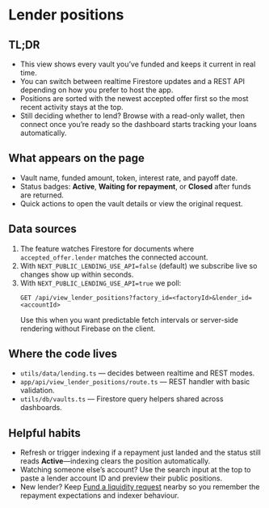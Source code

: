 # Lender positions

## TL;DR
- This view shows every vault you’ve funded and keeps it current in real time.
- You can switch between realtime Firestore updates and a REST API depending on how you prefer to host the app.
- Positions are sorted with the newest accepted offer first so the most recent activity stays at the top.
- Still deciding whether to lend? Browse with a read-only wallet, then connect once you’re ready so the dashboard starts tracking your loans automatically.

## What appears on the page
- Vault name, funded amount, token, interest rate, and payoff date.
- Status badges: **Active**, **Waiting for repayment**, or **Closed** after funds are returned.
- Quick actions to open the vault details or view the original request.

## Data sources
1. The feature watches Firestore for documents where `accepted_offer.lender` matches the connected account.
2. With `NEXT_PUBLIC_LENDING_USE_API=false` (default) we subscribe live so changes show up within seconds.
3. With `NEXT_PUBLIC_LENDING_USE_API=true` we poll:
   ```
   GET /api/view_lender_positions?factory_id=<factoryId>&lender_id=<accountId>
   ```
   Use this when you want predictable fetch intervals or server-side rendering without Firebase on the client.

## Where the code lives
- `utils/data/lending.ts` — decides between realtime and REST modes.
- `app/api/view_lender_positions/route.ts` — REST handler with basic validation.
- `utils/db/vaults.ts` — Firestore query helpers shared across dashboards.

## Helpful habits
- Refresh or trigger indexing if a repayment just landed and the status still reads **Active**—indexing clears the position automatically.
- Watching someone else’s account? Use the search input at the top to paste a lender account ID and preview their public positions.
- New lender? Keep [Fund a liquidity request](../guides/fund-liquidity-request.md) nearby so you remember the repayment expectations and indexer behaviour.
